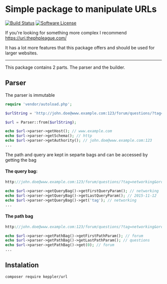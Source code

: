 # Simple package to manipulate URLs

[![Build Status](https://travis-ci.org/KepplerPl/url.svg?branch=master)](https://travis-ci.org/KepplerPl/url)
[![Software License](https://img.shields.io/badge/license-MIT-brightgreen.svg?style=flat-square)](LICENSE.md)

If you're looking for something more complex I recommend https://uri.thephpleague.com/

It has a lot more features that this package offers and should be used for larger websites.

-----

This package contains 2 parts. The parser and the builder.

## Parser

The parser is immutable

```php
require 'vendor/autoload.php';

$urlString = 'http://john.doe@www.example.com:123/forum/questions/?tag=networking&order=newest&date=2015-11-12#top';

$url = Parser::from($urlString);

echo $url->parser->getHost(); // www.example.com
echo $url->parser->getSchema(); // http
echo $url->parser->getAuthority(); // john.doe@www.example.com:123
...
````

The path and query are kept in separte bags and can be accessed by getting the bag

#### The query bag:

```php
http://john.doe@www.example.com:123/forum/questions/?tag=networking&order=newest&date=2015-11-12#top

echo $url->parser->getQueryBag()->getFirstQueryParam(); // networking
echo $url->parser->getQueryBag()->getLastQueryParam(); // 2015-11-12
echo $url->parser->getQueryBag()->get('tag'); // networking
...
````

#### The path bag

```php
http://john.doe@www.example.com:123/forum/questions/?tag=networking&order=newest&date=2015-11-12#top

echo $url->parser->getPathBag()->getFirstPathParam(); // forum
echo $url->parser->getPathBag()->getLastPathParam(); // questions
echo $url->parser->getPathBag()->get(0); // forum
...
````


## Instalation

```bash
composer require keppler/url
````
